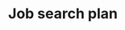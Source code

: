 ---
_db_id: 814
content_type: topic
learning_outcomes: null
prerequisites:
  hard: null
  soft: []
ready: true
tags:
- employability-sprint
title: Job search plan
---
